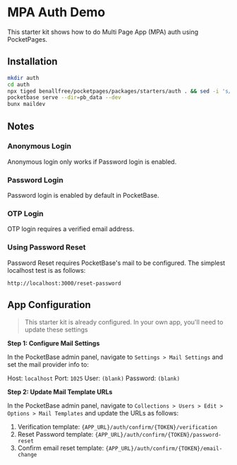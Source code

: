 # MPA Auth Demo

This starter kit shows how to do Multi Page App (MPA) auth using PocketPages.

## Installation

```bash
mkdir auth
cd auth
npx tiged benallfree/pocketpages/packages/starters/auth . && sed -i 's/"workspace://g' package.json
pocketbase serve --dir=pb_data --dev
bunx maildev
```

## Notes

### Anonymous Login

Anonymous login only works if Password login is enabled.

### Password Login

Password login is enabled by default in PocketBase.

### OTP Login

OTP login requires a verified email address.

### Using Password Reset

Password Reset requires PocketBase's mail to be configured. The simplest localhost test is as follows:

```
http://localhost:3000/reset-password
```

## App Configuration

> This starter kit is already configured. In your own app, you'll need to update these settings

**Step 1: Configure Mail Settings**

In the PocketBase admin panel, navigate to `Settings > Mail Settings` and set the mail provider info to:

Host: `localhost`
Port: `1025`
User: `(blank)`
Password: `(blank)`

**Step 2: Update Mail Template URLs**

In the PocketBase admin panel, navigate to `Collections > Users > Edit > Options > Mail Templates` and update the URLs as follows:

1. Verification template: `{APP_URL}/auth/confirm/{TOKEN}/verification`
2. Reset Password template: `{APP_URL}/auth/confirm/{TOKEN}/password-reset`
3. Confirm email reset template: `{APP_URL}/auth/confirm/{TOKEN}/email-change`
